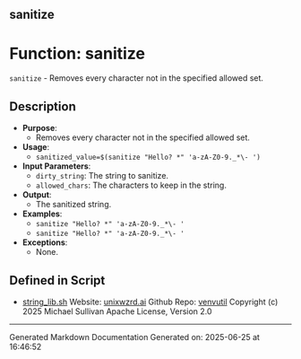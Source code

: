 ## sanitize
# Function: sanitize
`sanitize` - Removes every character not in the specified allowed set.
## Description
- **Purpose**:
  - Removes every character not in the specified allowed set.
- **Usage**:
  - `sanitized_value=$(sanitize "Hello? *" 'a-zA-Z0-9._*\- ')`
- **Input Parameters**:
  - `dirty_string`: The string to sanitize.
  - `allowed_chars`: The characters to keep in the string.
- **Output**:
  - The sanitized string.
- **Examples**:
  - `sanitize "Hello? *" 'a-zA-Z0-9._*\- '`
  - `sanitize "Hello? *" 'a-zA-Z0-9._*\- '`
- **Exceptions**:
  - None.

## Defined in Script

* [string_lib.sh](../string_lib_sh.md)
Website: [unixwzrd.ai](https://unixwzrd.ai)
Github Repo: [venvutil](https://github.com/unixwzrd/venvutil)
Copyright (c) 2025 Michael Sullivan
Apache License, Version 2.0

---

Generated Markdown Documentation
Generated on: 2025-06-25 at 16:46:52
